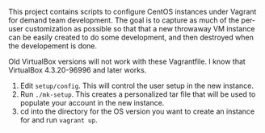 This project contains scripts to configure CentOS instances under
Vagrant for demand team development.  The goal is to capture as much
of the per-user customization as possible so that that a new throwaway
VM instance can be easily created to do some development, and then
destroyed when the developement is done.

Old VirtualBox versions will not work with these Vagrantfile.  I know
that VirtualBox 4.3.20-96996 and later works.

1. Edit `setup/config`.  This will control the user setup in the new instance.
2. Run `./mk-setup`.  This creates a personalized tar file that will be used to populate your account in the new instance.
3. cd into the directory for the OS version you want to create an instance for and run `vagrant up`.

